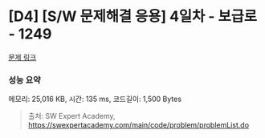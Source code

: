 # [D4] [S/W 문제해결 응용] 4일차 - 보급로 - 1249 

[문제 링크](https://swexpertacademy.com/main/code/problem/problemDetail.do?contestProbId=AV15QRX6APsCFAYD) 

### 성능 요약

메모리: 25,016 KB, 시간: 135 ms, 코드길이: 1,500 Bytes



> 출처: SW Expert Academy, https://swexpertacademy.com/main/code/problem/problemList.do